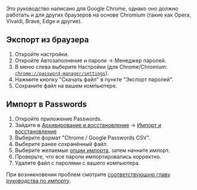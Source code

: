 Это руководство написано для Google Chrome, однако оно должно работать и для других браузеров на основе Chromium (такие как Opera, Vivaldi, Brave, Edge и другие).

## Экспорт из браузера
1. Откройте настройки.
2. Откройте Автозаполнение и пароли -> Менеджер паролей.
3. В меню слева выберите Настройки (для Chrome/Chromium: [`chrome://password-manager/settings`](chrome://password-manager/settings)).
4. Нажмите кнопку "Скачать файл" в пункте "Экспорт паролей".
5. Сохраните файл на вашем компьютере.

## Импорт в Passwords
1. Откройте приложение Passwords.
2. Зайдите в [Архивирование и восстановление](web+passlink://goto/backup) -> [Импорт и восстановление](web+passlink://goto/backup/import)
3. Выберите формат "Chrome / Google Passwords CSV".
4. Выберите ранее сохранённый файл.
5. Выберите желаемые [опции импорта](../Import#опции-импорта), затем начните импорт.
6. Проверьте, что все пароли импортировались корректно.
7. Удалите файл с паролями с вашего компьютера.

При возникновении проблем смотрите [соответствующую главу руководства по импорту](../Import/#решение-проблем).
